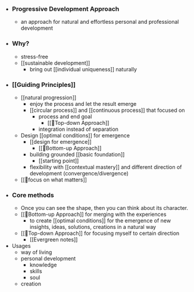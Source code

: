 - ### Progressive Development Approach
    - an approach for natural and effortless personal and professional development
- ### Why?
    - stress-free
    - [[sustainable development]]
        - bring out [[individual uniqueness]] naturally
- ### [[Guiding Principles]]
    - [[natural progression]]
        - enjoy the process and let the result emerge
        - [[circular process]] and [[continuous process]] that focused on
            - process and end goal 
                - [[🌲Top-down Approach]]
            - integration instead of separation
    - Design [[optimal conditions]] for emergence
        - [[design for emergence]]
            - [[🌲Bottom-up Approach]] 
        - building grounded [[basic foundation]]
            - [[starting point]]
        - flexibility with [[contextual mastery]] and different direction of development (convergence/divergence)
    - [[🌱focus on what matters]]
- ### Core methods
    - Once you can see the shape, then you can think about its character.
    -  [[🌲Bottom-up Approach]] for merging with the experiences
        - to create [[optimal conditions]] for the emergence of new insights, ideas, solutions, creations in a natural way 
    -  [[🌲Top-down Approach]] for focusing myself to certain direction
        - [[Evergreen notes]]
- Usages
    - way of living
    - personal development
        - knowledge
        - skills
        - soul
    - creation
